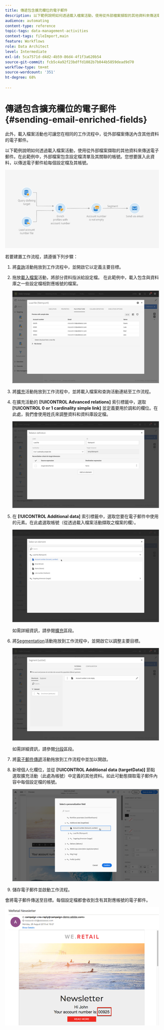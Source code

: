 ```yaml
---
title: 傳遞包含擴充欄位的電子郵件
description: 以下範例說明如何透過載入檔案活動，使用從外部檔案擷取的其他資料來傳送電子郵件。
audience: automating
content-type: reference
topic-tags: data-management-activities
context-tags: fileImport,main
feature: Workflows
role: Data Architect
level: Intermediate
exl-id: 5ca7571d-d4d2-4b59-86d4-4f1f3a620b54
source-git-commit: fcb5c4a92f23bdffd1082b7b044b5859dead9d70
workflow-type: tm+mt
source-wordcount: '351'
ht-degree: 68%

---
```


# 傳遞包含擴充欄位的電子郵件 {#sending-email-enriched-fields}

<!--A new example showing how to send an email containing additional data retrieved from a load file activity has been added. [Read more](example-2-email-with-enriched-fields)-->

此外，載入檔案活動也可讓您在相同的工作流程中，從外部檔案傳送內含其他資料的電子郵件。

以下範例說明如何透過載入檔案活動，使用從外部檔案擷取的其他資料來傳送電子郵件。在此範例中，外部檔案包含設定檔清單及其關聯的帳號。您想要匯入此資料，以傳送電子郵件給每個設定檔及其帳號。

![](assets/load_file_workflow_ex2.png)

若要建置工作流程，請遵循下列步驟：

1. 將[查詢](../../automating/using/query.md)活動拖放到工作流程中，並開啟它以定義主要目標。

   <!--The Query activity is presented in the [Query](../../automating/using/query.md) section.-->

1. 拖放[載入檔案](../../automating/using/load-file.md)活動，將部分資料指派給設定檔。 在此範例中，載入包含與資料庫之一些設定檔相對應帳號的檔案。

   ![](assets/load_file_activity.png)

1. 將[擴充](../../automating/using/enrichment.md)活動拖放到工作流程中，並將載入檔案和查詢活動連結至工作流程。

1. 在擴充活動的 **[!UICONTROL Advanced relations]** 索引標籤中，選取 **[!UICONTROL 0 or 1 cardinality simple link]** 並定義要用於調和的欄位。在此處，我們會使用姓氏來調整資料和資料庫設定檔。

   ![](assets/load_file_enrichment_relation.png)

1. 在 **[!UICONTROL Additional data]** 索引標籤中，選取您要在電子郵件中使用的元素。在此處選取帳號（從透過載入檔案活動擷取之檔案的欄）。

   ![](assets/load_file_enrichment_select_element.png)

   <!--![](assets/load_file_enrichment_additional_data.png)-->

   如需詳細資訊，請參閱[擴充](../../automating/using/enrichment.md)區段。

1. 將[Segmentation](../../automating/using/segmentation.md)活動拖放到工作流程中，並開啟它以調整主要目標。

   ![](assets/load_file_segmentation.png)

   如需詳細資訊，請參閱[分段](../../automating/using/segmentation.md)區段。

1. 將[電子郵件傳遞](../../automating/using/email-delivery.md)活動拖放到工作流程中並加以開啟。

   <!--The Email delivery activity is presented in the [Email delivery](../../automating/using/email-delivery.md) section.-->

1. 新增個人化欄位，並從 **[!UICONTROL Additional data (targetData)]** 節點選取擴充活動（此處為帳號）中定義的其他資料。如此可動態擷取電子郵件內容中每個設定檔的帳號。

   ![](assets/load_file_perso_field.png)

1. 儲存電子郵件並啟動工作流程。

會將電子郵件傳送至目標。每個設定檔都會收到含有其對應帳號的電子郵件。

![](assets/load_file_email.png)
